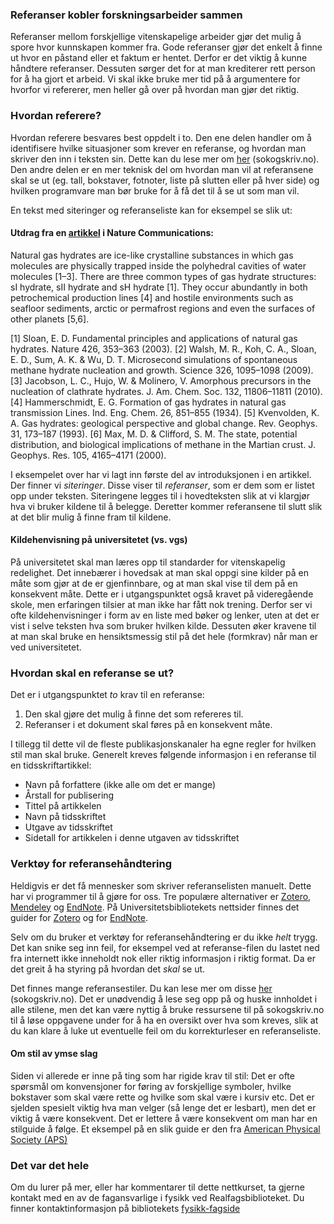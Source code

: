### Referanser kobler forskningsarbeider sammen
Referanser mellom forskjellige vitenskapelige arbeider gjør det mulig å spore hvor kunnskapen kommer fra. Gode referanser gjør det enkelt å finne ut hvor en påstand eller et faktum er hentet. Derfor er det viktig å kunne håndtere referanser. Dessuten sørger det for at man krediterer rett person for å ha gjort et arbeid. Vi skal ikke bruke mer tid på å argumentere for hvorfor vi refererer, men heller gå over på hvordan man gjør det riktig. 

### Hvordan referere?
Hvordan referere besvares best oppdelt i to. Den ene delen handler om å identifisere hvilke situasjoner som krever en referanse, og hvordan man skriver den inn i teksten sin. Dette kan du lese mer om [her](https://sokogskriv.no/kildebruk-og-referanser/hvordan-referere/) (sokogskriv.no). Den andre delen er en mer teknisk del om hvordan man vil at referansene skal se ut (eg. tall, bokstaver, fotnoter, liste på slutten eller på hver side) og hvilken programvare man bør bruke for å få det til å se ut som man vil. 

En tekst med siteringer og referanseliste kan for eksempel se slik ut:

<div>
<b-list-group>
  <b-list-group-item variant="tertiary">
      <h4>Utdrag fra en <a href="https://www.nature.com/articles/ncomms9743">artikkel</a> i Nature Communications:</h4>
      <p>Natural gas hydrates are ice-like crystalline substances in which gas molecules are physically trapped inside the polyhedral cavities of water molecules [1–3]. There are three common types of gas hydrate structures: sI hydrate, sII hydrate and sH hydrate [1]. They occur abundantly in both petrochemical production lines [4] and hostile environments such as seafloor sediments, arctic or permafrost regions and even the surfaces of other planets [5,6].</p>
  </b-list-group-item>

<b-list-group-item>[1] Sloan, E. D. Fundamental principles and applications of natural gas hydrates. Nature 426, 353–363 (2003).</b-list-group-item>
<b-list-group-item>[2] Walsh, M. R., Koh, C. A., Sloan, E. D., Sum, A. K. & Wu, D. T. Microsecond simulations of spontaneous methane hydrate nucleation and growth. Science 326, 1095–1098 (2009).</b-list-group-item>
<b-list-group-item>[3] Jacobson, L. C., Hujo, W. & Molinero, V. Amorphous precursors in the nucleation of clathrate hydrates. J. Am. Chem. Soc. 132, 11806–11811 (2010).</b-list-group-item>
<b-list-group-item>[4] Hammerschmidt, E. G. Formation of gas hydrates in natural gas transmission Lines. Ind. Eng. Chem. 26, 851–855 (1934).</b-list-group-item>
<b-list-group-item>[5] Kvenvolden, K. A. Gas hydrates: geological perspective and global change. Rev. Geophys. 31, 173–187 (1993).</b-list-group-item>
<b-list-group-item>[6] Max, M. D. & Clifford, S. M. The state, potential distribution, and biological implications of methane in the Martian crust. J. Geophys. Res. 105, 4165–4171 (2000).</b-list-group-item>
</b-list-group>
</div>

I eksempelet over har vi lagt inn første del av introduksjonen i en artikkel. Der finner vi *siteringer*. Disse viser til *referanser*, som er dem som er listet opp under teksten. Siteringene legges til i hovedteksten slik at vi klargjør hva vi bruker kildene til å belegge. Deretter kommer referansene til slutt slik at det blir mulig å finne fram til kildene.  

<div class="alert alert-primary">
<h4> Kildehenvisning på universitetet (vs. vgs)</h4>
På universitetet skal man læres opp til standarder for vitenskapelig redelighet. Det innebærer i hovedsak at man skal oppgi sine kilder på en måte som gjør at de er gjenfinnbare, og at man skal vise til dem på en konsekvent måte. Dette er i utgangspunktet også kravet på videregående skole, men erfaringen tilsier at man ikke har fått nok trening. Derfor ser vi ofte kildehenvisninger i form av en liste med bøker og lenker, uten at det er vist i selve teksten hva som bruker hvilken kilde. Dessuten øker kravene til at man skal bruke en hensiktsmessig stil på det hele (formkrav) når man er ved universitetet. 
</div>

### Hvordan skal en referanse se ut?
Det er i utgangspunktet *to* krav til en referanse:

<div>
<ol>
  <li>Den skal gjøre det mulig å finne det som refereres til.</li>
  <li>Referanser i et dokument skal føres på en konsekvent måte.</li>
</ol>
</div>

I tillegg til dette vil de fleste publikasjonskanaler ha egne regler for hvilken stil man skal bruke. Generelt kreves følgende informasjon i en referanse til en tidsskriftartikkel:

<div>
<ul>
  <li>Navn på forfattere (ikke alle om det er mange)</li>
  <li>Årstall for publisering</li>
  <li>Tittel på artikkelen</li>
  <li>Navn på tidsskriftet</li>
  <li>Utgave av tidsskriftet</li>
  <li>Sidetall for artikkelen i denne utgaven av tidsskriftet</li>
</ul>
</div>

### Verktøy for referansehåndtering
Heldigvis er det få mennesker som skriver referanselisten manuelt. Dette har vi programmer til å gjøre for oss. Tre populære alternativer er [Zotero](https://www.zotero.org), [Mendeley](https://www.mendeley.com) og [EndNote](http://endnote.com). På Universitetsbibliotekets nettsider finnes det guider for [Zotero](https://www.ub.uio.no/english/writing-publishing/referencing/zotero/) og for [EndNote](https://www.ub.uio.no/skrive-publisere/referere/endnote/index.html). 

Selv om du bruker et verktøy for referansehåndtering er du ikke _helt_ trygg. Det kan snike seg inn feil, for eksempel ved at referanse-filen du lastet ned fra internett ikke inneholdt nok eller riktig informasjon i riktig format. Da er det greit å ha styring på hvordan det _skal_ se ut. 

Det finnes mange referansestiler. Du kan lese mer om disse [her](http://sokogskriv.no/kildebruk-og-referanser/referansestiler/) (sokogskriv.no). Det er unødvendig å lese seg opp på og huske innholdet i alle stilene, men det kan være nyttig å bruke ressursene til på sokogskriv.no til å løse oppgavene under for å ha en oversikt over hva som kreves, slik at du kan klare å luke ut eventuelle feil om du korrekturleser en referanseliste. 

<quiz-with-navigation :exercises="['HarvardReferenceAlternatives', 'SettInnReferansene']"></quiz-with-navigation>

<div class="alert alert-primary">
<h4>Om stil av ymse slag</h4>
Siden vi allerede er inne på ting som har rigide krav til stil: Det er ofte spørsmål om konvensjoner for føring av forskjellige symboler, hvilke bokstaver som skal være rette og hvilke som skal være i kursiv etc. Det er sjelden spesielt viktig hva man velger (så lenge det er lesbart), men det er viktig å være konsekvent. Det er lettere å være konsekvent om man har en stilguide å følge. Et eksempel på en slik guide er den fra <a href="https://journals.aps.org/authors/frequently-used-memos">American Physical Society (APS)</a>
</div>

### Det var det hele
Om du lurer på mer, eller har kommentarer til dette nettkurset, ta gjerne kontakt med en av de fagansvarlige i fysikk ved Realfagsbiblioteket. Du finner kontaktinformasjon på bibliotekets [fysikk-fagside](https://ub.uio.no/fysikk)